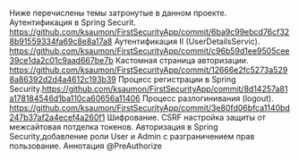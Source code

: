 Ниже перечислены темы затронутые в данном проекте.  
Аутентификация в Spring Securit. https://github.com/ksaumon/FirstSecurityApp/commit/6ba9c99ebcd76cf328b91559334fa69c8e8a17a8
Аутентификация II (UserDetailsServic). https://github.com/ksaumon/FirstSecurityApp/commit/c96b59d1ee9505cee39ce1da2c01c9aad667be7b
Кастомная страница авторизации. https://github.com/ksaumon/FirstSecurityApp/commit/12666e2fc5273a5298a86392d2d4a4612c193b39
Процесс регистрации в Spring Security.https://github.com/ksaumon/FirstSecurityApp/commit/8d14257a81a178184546d1ba110ca60656a11406
Процесс разлогинивания (logout). https://github.com/ksaumon/FirstSecurityApp/commit/3e80fd06bfca1140bd247b37af2a4ecef4a260f1
Шифрование.
CSRF настройка защиты от межсайтовая потделка токенов.
Авторизация в Spring Security,добавление роли User и Admin c разграничением прав пользование.
Аннотация @PreAuthorize
